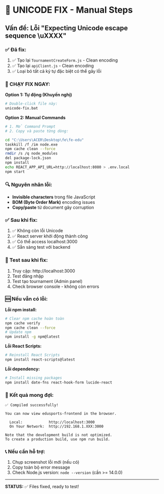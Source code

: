 # 🚨 UNICODE FIX - Manual Steps

## Vấn đề: Lỗi "Expecting Unicode escape sequence \uXXXX"

### ✅ Đã fix:
1. ✅ Tạo lại `TournamentCreateForm.js` - Clean encoding
2. ✅ Tạo lại `apiClient.js` - Clean encoding  
3. ✅ Loại bỏ tất cả ký tự đặc biệt có thể gây lỗi

### 🚀 CHẠY FIX NGAY:

**Option 1: Tự động (Khuyến nghị)**
```bash
# Double-click file này:
unicode-fix.bat
```

**Option 2: Manual Commands**
```bash
# 1. Mở Command Prompt
# 2. Copy và paste từng dòng:

cd "C:\Users\ACER\Desktop\fe\fe-edu"
taskkill /f /im node.exe
npm cache clean --force
rmdir /s /q node_modules
del package-lock.json
npm install
echo REACT_APP_API_URL=http://localhost:8080 > .env.local
npm start
```

### 🔍 Nguyên nhân lỗi:
- **Invisible characters** trong file JavaScript
- **BOM (Byte Order Mark)** encoding issues
- **Copy/paste** từ document gây corruption

### ✅ Sau khi fix:
1. ✅ Không còn lỗi Unicode
2. ✅ React server khởi động thành công
3. ✅ Có thể access localhost:3000
4. ✅ Sẵn sàng test với backend

### 📱 Test sau khi fix:
1. Truy cập: http://localhost:3000
2. Test đăng nhập
3. Test tạo tournament (Admin panel)
4. Check browser console - không còn errors

### 🆘 Nếu vẫn có lỗi:

**Lỗi npm install:**
```bash
# Clear npm cache hoàn toàn
npm cache verify
npm cache clean --force
# Update npm
npm install -g npm@latest
```

**Lỗi React Scripts:**
```bash
# Reinstall React Scripts
npm install react-scripts@latest
```

**Lỗi dependency:**
```bash
# Install missing packages
npm install date-fns react-hook-form lucide-react
```

### 🎯 Kết quả mong đợi:
```
✅ Compiled successfully!

You can now view edusports-frontend in the browser.

  Local:            http://localhost:3000
  On Your Network:  http://192.168.1.XXX:3000

Note that the development build is not optimized.
To create a production build, use npm run build.
```

### 📞 Nếu cần hỗ trợ:
1. Chụp screenshot lỗi mới (nếu có)
2. Copy toàn bộ error message
3. Check Node.js version: `node --version` (cần >= 14.0.0)

---
**STATUS:** ✅ Files fixed, ready to test!
